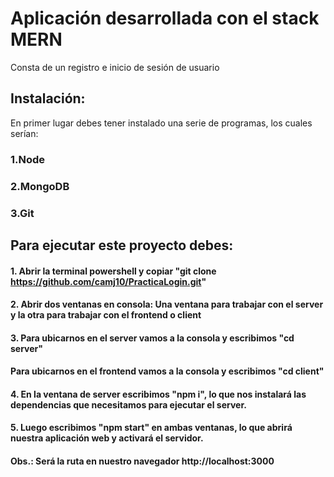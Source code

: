 # Aplicación desarrollada con el stack MERN

Consta de un registro e inicio de sesión de usuario

## Instalación:
En primer lugar debes tener instalado una serie de programas, los cuales serían:

### 1.Node
### 2.MongoDB
### 3.Git
## Para ejecutar este proyecto debes:

#### 1. Abrir la terminal powershell y copiar "git clone https://github.com/camj10/PracticaLogin.git"
#### 2. Abrir dos ventanas en consola: Una ventana para trabajar con el server y la otra para trabajar con el frontend o client
#### 3. Para ubicarnos en el server vamos a la consola y escribimos "cd server"
####   Para ubicarnos en el frontend vamos a la consola y escribimos "cd client"
#### 4. En la ventana de server escribimos "npm i", lo que nos instalará las dependencias que necesitamos para ejecutar el server.
#### 5. Luego escribimos "npm start" en ambas ventanas, lo que abrirá nuestra aplicación web y activará el servidor.
#### Obs.: Será la ruta en nuestro navegador http://localhost:3000 


